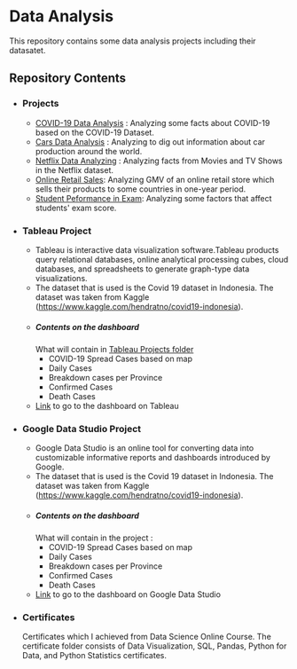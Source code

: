 # Data Analysis

This repository contains some data analysis projects including their datasatet.




## Repository Contents
- ### Projects
  - [COVID-19 Data Analysis](https://github.com/fitranpramakrisna/data-analysis-projects/tree/main/COVID-19%20Data%20Analysis) : Analyzing some facts about COVID-19 based on the COVID-19 Dataset.
  - [Cars Data Analysis](https://github.com/fitranpramakrisna/data-analysis-projects/tree/main/Cars%20Data%20Analysis) : Analyzing to dig out information about car production around the world.
  - [Netflix Data Analyzing](https://github.com/fitranpramakrisna/data-analysis-projects/tree/main/Netflix%20Data%20Analysis) : Analyzing facts from Movies and TV Shows in the Netflix dataset.
  - [Online Retail Sales](https://github.com/fitranpramakrisna/Data-Science-Portofolio/blob/main/Data%20Analysis%20and%20Visualization%20Projects/Online%20Retail%20Sales%20Data%20Analysis.ipynb): Analyzing GMV of an online retail store which sells their products to some countries in one-year period.
  - [Student Peformance in Exam](https://github.com/fitranpramakrisna/Data-Science-Portofolio/blob/main/Data%20Analysis%20and%20Visualization%20Projects/Student%20Performance%20in%20Exam%20Data%20Analysis%20.ipynb): Analyzing some factors that affect students' exam score.
- ### Tableau Project
  - Tableau is interactive data visualization software.Tableau products query relational databases, online analytical processing cubes, cloud databases, and spreadsheets to generate graph-type data visualizations. 
  - The dataset that is used is the Covid 19 dataset in Indonesia. The dataset was taken from Kaggle (https://www.kaggle.com/hendratno/covid19-indonesia).
  - ##### Contents on the dashboard
    What will contain in [Tableau Projects folder](https://github.com/fitranpramakrisna/data-analysis-projects/tree/main/Tableau%20Project)
      * COVID-19 Spread Cases based on map
      * Daily Cases
      * Breakdown cases per Province
      * Confirmed Cases
      * Death Cases
   - [Link](https://prod-apsoutheast-a.online.tableau.com/#/site/mydashboardonline/views/Covid19inIndonesia/Dashboard1?:origin=card_share_link&:embed=n) to go to the dashboard on Tableau

- ### Google Data Studio Project
  - Google Data Studio is  an online tool for converting data into customizable informative reports and dashboards introduced by Google. 
  - The dataset that is used is the Covid 19 dataset in Indonesia. The dataset was taken from Kaggle (https://www.kaggle.com/hendratno/covid19-indonesia).
  - ##### Contents on the dashboard
    What will contain in the project :
      * COVID-19 Spread Cases based on map
      * Daily Cases
      * Breakdown cases per Province
      * Confirmed Cases
      * Death Cases
   - [Link](https://datastudio.google.com/reporting/af5b973a-484e-4e5f-919d-4375c6b54e0e) to go to the dashboard on Google Data Studio
- ### Certificates
    Certificates which I achieved from Data Science Online Course. The certificate folder consists of Data Visualization, SQL, Pandas, Python for Data, and Python Statistics certificates.

